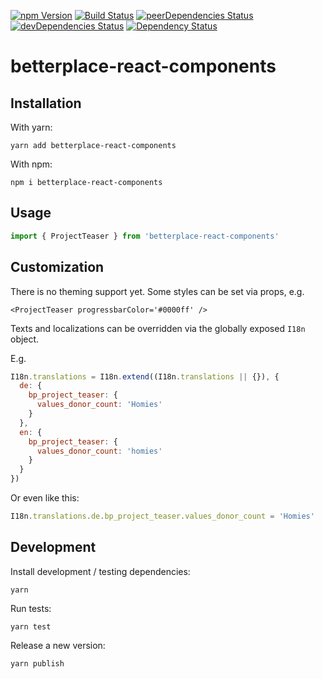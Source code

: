 [![npm Version](https://badge.fury.io/js/betterplace-react-components.svg)](https://badge.fury.io/js/betterplace-react-components)
[![Build Status](https://travis-ci.org/betterplace/betterplace-react-components.svg?branch=master)](https://travis-ci.org/betterplace/betterplace-react-components)
[![peerDependencies Status](https://david-dm.org/betterplace/betterplace-react-components/peer-status.svg)](https://david-dm.org/betterplace/betterplace-react-components?type=peer)
[![devDependencies Status](https://david-dm.org/betterplace/betterplace-react-components/dev-status.svg)](https://david-dm.org/betterplace/betterplace-react-components?type=dev)
[![Dependency Status](https://david-dm.org/betterplace/betterplace-react-components.svg)](https://david-dm.org/betterplace/betterplace-react-components)

# betterplace-react-components

## Installation

With yarn:

`yarn add betterplace-react-components`

With npm:

`npm i betterplace-react-components`

## Usage

```js
import { ProjectTeaser } from 'betterplace-react-components'
```

## Customization

There is no theming support yet. Some styles can be set via props, e.g.

```
<ProjectTeaser progressbarColor='#0000ff' />
```

Texts and localizations can be overridden via the globally exposed `I18n` object.

E.g.

```js
I18n.translations = I18n.extend((I18n.translations || {}), {
  de: {
    bp_project_teaser: {
      values_donor_count: 'Homies'
    }
  },
  en: {
    bp_project_teaser: {
      values_donor_count: 'homies'
    }
  }
})
```

Or even like this:

```js
I18n.translations.de.bp_project_teaser.values_donor_count = 'Homies'
```

## Development

Install development / testing dependencies:

`yarn`

Run tests:

`yarn test`

Release a new version:

`yarn publish`
